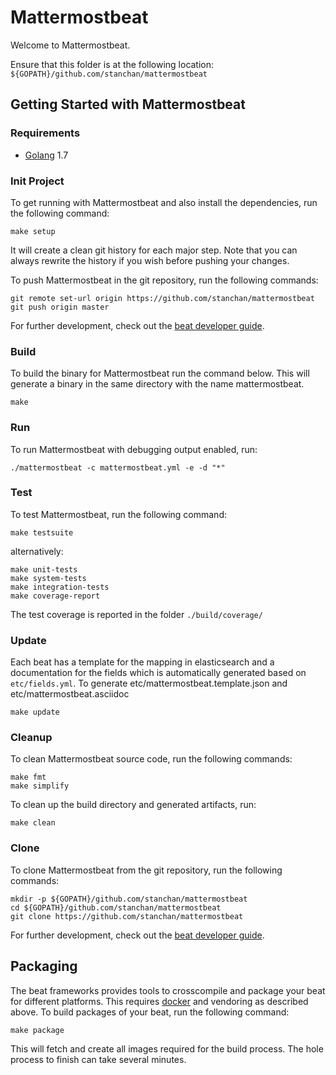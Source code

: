# Mattermostbeat

Welcome to Mattermostbeat.

Ensure that this folder is at the following location:
`${GOPATH}/github.com/stanchan/mattermostbeat`

## Getting Started with Mattermostbeat

### Requirements

* [Golang](https://golang.org/dl/) 1.7

### Init Project
To get running with Mattermostbeat and also install the
dependencies, run the following command:

```
make setup
```

It will create a clean git history for each major step. Note that you can always rewrite the history if you wish before pushing your changes.

To push Mattermostbeat in the git repository, run the following commands:

```
git remote set-url origin https://github.com/stanchan/mattermostbeat
git push origin master
```

For further development, check out the [beat developer guide](https://www.elastic.co/guide/en/beats/libbeat/current/new-beat.html).

### Build

To build the binary for Mattermostbeat run the command below. This will generate a binary
in the same directory with the name mattermostbeat.

```
make
```


### Run

To run Mattermostbeat with debugging output enabled, run:

```
./mattermostbeat -c mattermostbeat.yml -e -d "*"
```


### Test

To test Mattermostbeat, run the following command:

```
make testsuite
```

alternatively:
```
make unit-tests
make system-tests
make integration-tests
make coverage-report
```

The test coverage is reported in the folder `./build/coverage/`

### Update

Each beat has a template for the mapping in elasticsearch and a documentation for the fields
which is automatically generated based on `etc/fields.yml`.
To generate etc/mattermostbeat.template.json and etc/mattermostbeat.asciidoc

```
make update
```


### Cleanup

To clean  Mattermostbeat source code, run the following commands:

```
make fmt
make simplify
```

To clean up the build directory and generated artifacts, run:

```
make clean
```


### Clone

To clone Mattermostbeat from the git repository, run the following commands:

```
mkdir -p ${GOPATH}/github.com/stanchan/mattermostbeat
cd ${GOPATH}/github.com/stanchan/mattermostbeat
git clone https://github.com/stanchan/mattermostbeat
```


For further development, check out the [beat developer guide](https://www.elastic.co/guide/en/beats/libbeat/current/new-beat.html).


## Packaging

The beat frameworks provides tools to crosscompile and package your beat for different platforms. This requires [docker](https://www.docker.com/) and vendoring as described above. To build packages of your beat, run the following command:

```
make package
```

This will fetch and create all images required for the build process. The hole process to finish can take several minutes.
